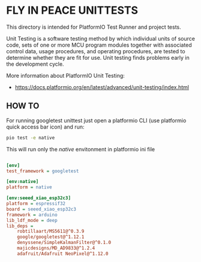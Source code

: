 
# FLY IN PEACE UNITTESTS

This directory is intended for PlatformIO Test Runner and project tests.

Unit Testing is a software testing method by which individual units of
source code, sets of one or more MCU program modules together with associated
control data, usage procedures, and operating procedures, are tested to
determine whether they are fit for use. Unit testing finds problems early
in the development cycle.

More information about PlatformIO Unit Testing:
- https://docs.platformio.org/en/latest/advanced/unit-testing/index.html


## HOW TO

For running googletest unittest just open a platformio CLI (use platformio quick access bar icon) and run:

```bash 
pio test -e native
```

This will run only the *native* envitonment in platformio ini file

```ini

[env]
test_framework = googletest

[env:native]
platform = native

[env:seeed_xiao_esp32c3]
platform = espressif32
board = seeed_xiao_esp32c3
framework = arduino
lib_ldf_mode = deep
lib_deps = 
	robtillaart/MS5611@^0.3.9
	google/googletest@^1.12.1
	denyssene/SimpleKalmanFilter@^0.1.0
	majicdesigns/MD_AD9833@^1.2.4
	adafruit/Adafruit NeoPixel@^1.12.0

```